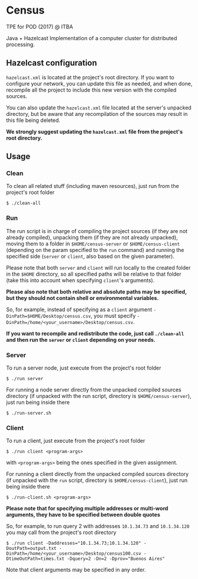 # Census

TPE for POD (2017) @ ITBA

Java + Hazelcast Implementation of a computer cluster for distributed processing.

## Hazelcast configuration
`hazelcast.xml` is located at the project's root directory.
If you want to configure your network, you can update this file as needed, and when done, recompile all the project to include this new version with the compiled sources.

You can also update the `hazelcast.xml` file located at the server's unpacked directory, but be aware that any recompilation of the sources may result in this file being deleted.

**We strongly suggest updating the `hazelcast.xml` file from the project's root directory.**

## Usage

### Clean
To clean all related stuff (including maven resources), just run from the project's root folder

    $ ./clean-all

### Run
The run script is in charge of compiling the project sources (if they are not already compiled), unpacking them (if they are not already unpacked), moving them to a folder in `$HOME/census-server` or `$HOME/census-client` (depending on the param specified to the `run` command) and running the specified side (`server` or `client`, also based on the given parameter).

Please note that both `server` and `client` will run locally to the created folder in the `$HOME` directory, so all specified paths will be relative to that folder (take this into account when specifying `client`'s arguments).

**Please also note that both relative and absolute paths may be specified, but they should not contain shell or environmental variables.**

So, for example, instead of specifying as a `client` argument `-DinPath=$HOME/Desktop/census.csv`, you must specify `-DinPath=/home/<your_username>/Desktop/census.csv`.

**If you want to recompile and redistribute the code, just call `./clean-all` and then run the `server` or `client` depending on your needs.**

### Server
To run a server node, just execute from the project's root folder

    $ ./run server

For running a node server directly from the unpacked compiled sources directory (if unpacked with the run script, directory is `$HOME/census-server`), just run being inside there
  
    $ ./run-server.sh

### Client
To run a client, just execute from the project's root folder

    $ ./run client <program-args>
    
with `<program-args>` being the ones specified in the given assignment.

For running a client directly from the unpacked compiled sources directory (if unpacked with the `run` script, directory is `$HOME/census-client`), just run being inside there
  
    $ ./run-client.sh <program-args>

**Please note that for specifying multiple addresses or multi-word arguments, they have to be specified between double quotes**

So, for example, to run query 2 with addresses `10.1.34.73` and `10.1.34.120` you may call from the project's root directory

    $ ./run client -Daddresses="10.1.34.73;10.1.34.120" -DoutPath=output.txt -DinPath=/home/<your_username>/Desktop/census100.csv -DtimeOutPath=times.txt -Dquery=2 -Dn=2 -Dprov="Buenos Aires"

Note that client arguments may be specified in any order.
